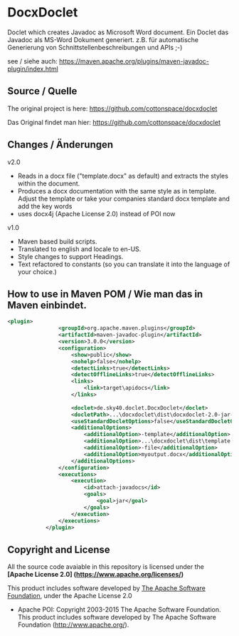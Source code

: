 # DocxDoclet
Doclet which creates Javadoc as Microsoft Word document.
Ein Doclet das Javadoc als MS-Word Dokument generiert. z.B. für automatische Generierung von Schnittstellenbeschreibungen und APIs ;-) 

see / siehe auch: https://maven.apache.org/plugins/maven-javadoc-plugin/index.html

## Source / Quelle

The original project is here: https://github.com/cottonspace/docxdoclet

Das Original findet man hier: https://github.com/cottonspace/docxdoclet

## Changes / Änderungen

v2.0
+ Reads in a docx file ("template.docx" as default) and extracts the styles within the document.
+ Produces a docx documentation with the same style as in template. Adjust the template or
  take your companies standard docx template and add the key words
+ uses docx4j (Apache License 2.0) instead of POI now

v1.0
+ Maven based build scripts.
+ Translated to english and locale to en-US. 
+ Style changes to support Headings.
+ Text refactored to constants (so you can translate it into the language of your choice.)  

## How to use in Maven POM / Wie man das in Maven einbindet.

```xml
<plugin>
                <groupId>org.apache.maven.plugins</groupId>
                <artifactId>maven-javadoc-plugin</artifactId>
                <version>3.0.0</version>
                <configuration>
                    <show>public</show>
                    <nohelp>false</nohelp>
                    <detectLinks>true</detectLinks>
                    <detectOfflineLinks>true</detectOfflineLinks>
                    <links>   
                        <link>target\apidocs</link>
                    </links>
               
                    <doclet>de.sky40.doclet.DocxDoclet</doclet>
                    <docletPath>...\docxdoclet\dist\docxdoclet-2.0-jar-with-dependencies.jar</docletPath>
                    <useStandardDocletOptions>false</useStandardDocletOptions>
                    <additionalOptions>
                        <additionalOption>-template</additionalOption>
                        <additionalOption>...\docxdoclet\dist\template.docx</additionalOption>
                        <additionalOption>-file</additionalOption>
                        <additionalOption>myoutput.docx</additionalOption>
                    </additionalOptions>                
                </configuration>
                <executions>
                    <execution>
                        <id>attach-javadocs</id>
                        <goals>
                            <goal>jar</goal>
                        </goals>
                    </execution>
                </executions>
            </plugin>
```

## Copyright and License
All the source code avaiable in this repository is licensed under the **[Apache License 2.0] (https://www.apache.org/licenses/)**

This product includes software developed by [The Apache Software Foundation](http://www.apache.org/), under the Apache License 2.0
* Apache POI: Copyright 2003-2015 The Apache Software Foundation. This product includes software developed by
The Apache Software Foundation (http://www.apache.org/).
